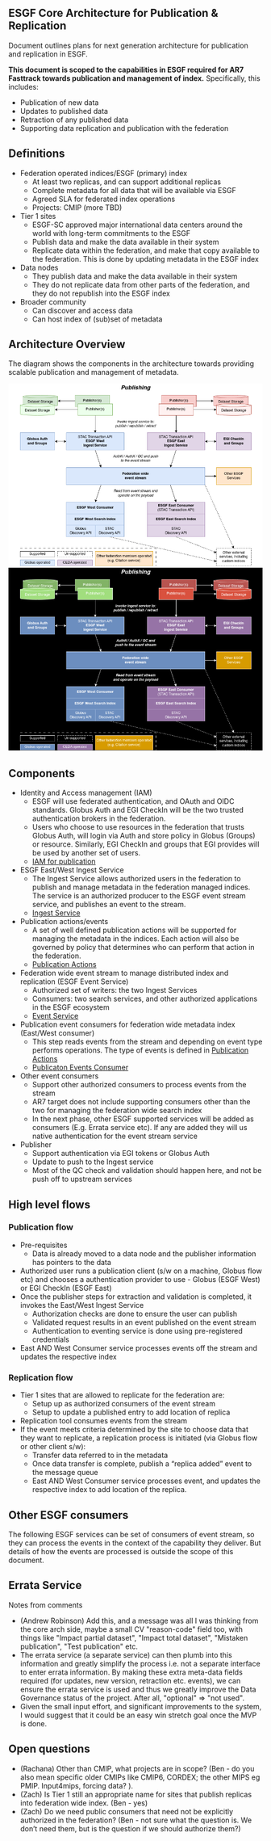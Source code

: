 ## ESGF Core Architecture for Publication & Replication
Document outlines plans for next generation architecture for publication and replication in ESGF.

**This document is scoped to the capabilities in ESGF required for AR7 Fasttrack towards publication and management of index.** Specifically, this includes:

- Publication of new data
- Updates to published data
- Retraction of any published data
- Supporting data replication and publication with the federation

## Definitions
- Federation operated indices/ESGF (primary) index
  - At least two replicas, and can support additional replicas
  - Complete metadata for all data that will be available via ESGF
  - Agreed SLA for federated index operations
  - Projects: CMIP (more TBD)
- Tier 1 sites
  - ESGF-SC approved major international data centers around the world with long-term commitments to the ESGF
  - Publish data and make the data available in their system
  - Replicate data within the federation, and make that copy available to the federation. This is done by updating metadata in the ESGF index
- Data nodes
  - They publish data and make the data available in their system
  - They do not replicate data from other parts of the federation, and they do not republish into the ESGF index
- Broader community
  - Can discover and access data
  - Can host index of (sub)set of metadata

## Architecture Overview 
The diagram shows the components in the architecture towards providing scalable publication and management of metadata.

![An Architecture Diagram of the ESGF core which will consist of microservices that work together with a Federated Event Stream to replicate data and Publish, Retract, and Update metadata records for ESGF.](./diagrams/architecture_design.drawio.png#gh-light-mode-only "Architecture Diagram")
![An Architecture Diagram of the ESGF core which will consist of microservices that work together with a Federated Event Stream to replicate data and Publish, Retract, and Update metadata records for ESGF.](./diagrams/architecture_design_dark.drawio.png#gh-dark-mode-only "Architecture Diagram")

## Components
- Identity and Access management (IAM)
  - ESGF will use federated authentication, and OAuth and OIDC
    standards. Globus Auth and EGI CheckIn will be the two trusted
    authentication brokers in the federation.
  - Users who choose to use resources in the federation that trusts
    Globus Auth, will login via Auth and store policy in Globus (Groups)
    or resource. Similarly, EGI CheckIn and groups that EGI provides
    will be used by another set of users.
  - [IAM for publication](iam_for_publication.md)
- ESGF East/West Ingest Service
  - The Ingest Service allows authorized users in the federation to publish and manage metadata in the federation managed indices. The service is an authorized producer to the ESGF event stream service, and publishes an event to the stream.
  - [Ingest Service](ingest_service.md)
- Publication actions/events
  - A set of well defined publication actions will be supported for managing the metadata in the indices. Each action will also be governed by policy that determines who can perform that action in the federation.
  - [Publication Actions](publication_actions.md)
- Federation wide event stream to manage distributed index and replication (ESGF Event Service)
  - Authorized set of writers: the two Ingest Services
  - Consumers: two search services, and other authorized applications in the ESGF ecosystem
  - [Event Service](event_service.md)
- Publication event consumers for federation wide metadata index (East/West consumer)
  - This step reads events from the stream and depending on event type performs operations. The type of events is defined in [Publication Actions](publication_actions.md)
  - [Publicaton Events Consumer](publication_event_consumer.md)
- Other event consumers
  - Support other authorized consumers to process events from the stream
  - AR7 target does not include supporting consumers other than the two for managing the federation wide search index
  - In the next phase, other ESGF supported services will be added as consumers (E.g. Errata service etc). If any are added they will us native authentication for the event stream service
- Publisher
  - Support authentication via EGI tokens or Globus Auth
  - Update to push to the Ingest service
  - Most of the QC check and validation should happen here, and not be push off to upstream services

## High level flows
### Publication flow
- Pre-requisites
  - Data is already moved to a data node and the publisher information has pointers to the data
- Authorized user runs a publication client (s/w on a machine, Globus flow etc) and chooses a authentication provider to use - Globus (ESGF West) or EGI CheckIn (ESGF East)
- Once the publisher steps for extraction and validation is completed, it invokes the East/West Ingest Service
  - Authorization checks are done to ensure the user can publish
  - Validated request results in an event published on the event stream
  - Authentication to eventing service is done using pre-registered credentials
- East AND West Consumer service processes events off the stream and updates the respective index

### Replication flow
- Tier 1 sites that are allowed to replicate for the federation are:
  - Setup up as authorized consumers of the event stream
  - Setup to update a published entry to add location of replica
- Replication tool consumes events from the stream
- If the event meets criteria determined by the site to choose data that they want to replicate, a replication process is initiated (via Globus flow or other client s/w):
  - Transfer data referred to in the metadata
  - Once data transfer is complete, publish a “replica added” event to the message queue
  - East AND West Consumer service processes event, and updates the respective index to add location of the replica.

## Other ESGF consumers 
The following ESGF services can be set of consumers of event stream, so they can process the events in the context of the capability they deliver. But details of how the events are processed is outside the scope of this document.

## Errata Service
Notes from comments
- (Andrew Robinson) Add this, and a message was all I was thinking from the core arch side, maybe a small CV "reason-code" field too, with things like "Impact partial dataset", "Impact total dataset", "Mistaken publication", "Test publication" etc.
- The errata service (a separate service) can then plumb into this information and greatly simplify the process i.e. not a separate interface to enter errata information. By making these extra meta-data fields required (for updates, new version, retraction etc. events), we can ensure the errata service is used and thus we greatly improve the Data Governance status of the project. After all, "optional" =\> "not used".
- Given the small input effort, and significant improvements to the system, I would suggest that it could be an easy win stretch goal once the MVP is done.

## Open questions
- (Rachana) Other than CMIP, what projects are in scope? (Ben - do you also mean specific older CMIPs like CMIP6, CORDEX; the other MIPS eg PMIP. Input4mips, forcing data? ).
- (Zach) Is Tier 1 still an appropriate name for sites that publish replicas into federation wide index. (Ben - yes)
- (Zach) Do we need public consumers that need not be explicitly authorized in the federation? (Ben - not sure what the question is. We don’t need them, but is the question if we should authorize them?)
